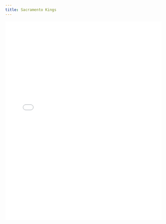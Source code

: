 ```yaml
---
title: Sacramento Kings
---
```


<iframe id="igraph" scrolling="no" style="border:none;" seamless="seamless" src="/plots/NBA/SAC.html" height="640" width="100%"></iframe>